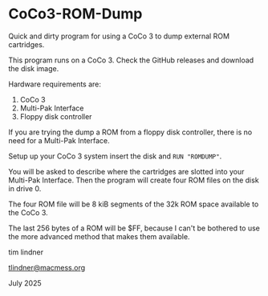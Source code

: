 # CoCo3-ROM-Dump
Quick and dirty program for using a CoCo 3 to dump external ROM cartridges.

This program runs on a CoCo 3. Check the GitHub releases and download the disk image.

Hardware requirements are:
1. CoCo 3
2. Multi-Pak Interface
3. Floppy disk controller

If you are trying the dump a ROM from a floppy disk controller, there is no need for a Multi-Pak Interface.

Setup up your CoCo 3 system insert the disk and `RUN "ROMDUMP"`.

You will be asked to describe where the cartridges are slotted into your Multi-Pak Interface. Then the program will create four ROM files on the disk in drive 0.

The four ROM file will be 8 kiB segments of the 32k ROM space available to the CoCo 3.

The last 256 bytes of a ROM will be $FF, because I can't be bothered to use the more advanced method that makes them available.

tim lindner

tlindner@macmess.org

July 2025
